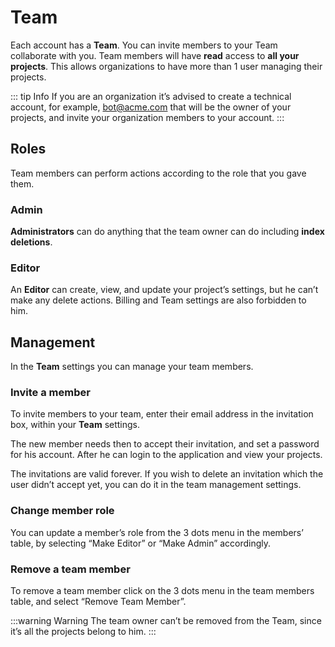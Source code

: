 # Team

Each account has a **Team**. You can invite members to your Team collaborate with you. Team members will have **read** access to **all your projects**.  This allows organizations to have more than 1 user managing their projects. 

::: tip Info
If you are an organization it’s advised to create a technical account, for example, bot@acme.com that will be the owner of your projects, and invite your organization members to your account.
:::


## Roles
Team members can perform actions according to the role that you gave them. 

### Admin
**Administrators** can do anything that the team owner can do including **index deletions**. 

### Editor
An **Editor** can create, view, and update your project’s settings, but he can’t make any delete actions.  Billing and Team settings are also forbidden to him.

## Management
In the **Team** settings you can manage your team members.

### Invite a member
To invite members to your team, enter their email address in the invitation box, within your **Team** settings.

The new member needs then to accept their invitation, and set a password for his account. After he can login to the application and view your projects.

The invitations are valid forever. If you wish to delete an invitation which the user didn’t accept yet, you can  do it in the team management settings.

### Change member role
You can update a member’s role from the 3 dots menu in the members’ table, by selecting “Make Editor” or “Make Admin” accordingly.

### Remove a team member
To remove a team member click on the 3 dots menu in the team members table, and select “Remove Team Member”.

:::warning Warning
The team owner can’t be removed from the Team, since it’s all the projects belong to him. 
:::



